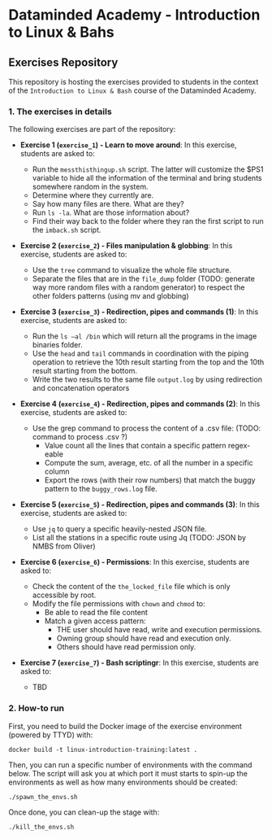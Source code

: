 # Dataminded Academy - Introduction to Linux & Bahs
## Exercises Repository

This repository is hosting the exercises provided to students in the context of the `Introduction to Linux & Bash` course of the Dataminded Academy.

### 1. The exercises in details

The following exercises are part of the repository:

* **Exercise 1 (`exercise_1`) - Learn to move around**: In this exercise, students are asked to:
    * Run the `messthisthingup.sh` script. The latter will customize the $PS1 variable to hide all the information of the terminal and bring students somewhere random in the system.
    * Determine where they currently are.
    * Say how many files are there. What are they?
    * Run `ls -la`. What are those information about?
    * Find their way back to the folder where they ran the first script to run the `imback.sh` script.

* **Exercise 2 (`exercise_2`) - Files manipulation & globbing**: In this exercise, students are asked to:
    * Use the `tree` command to visualize the whole file structure.
    * Separate the files that are in the `file_dump` folder (TODO: generate way more random files with a random generator) to respect the other folders patterns (using mv and globbing) 

* **Exercise 3 (`exercise_3`) - Redirection, pipes and commands (1)**: In this exercise, students are asked to:
    * Run the `ls –al /bin` which will return all the programs in the image binaries folder.
    * Use the `head` and `tail` commands in coordination with the piping operation to retrieve the 10th result starting from the top and the 10th result starting from the bottom.
    * Write the two results to the same file `output.log` by using redirection and concatenation operators

* **Exercise 4 (`exercise_4`) - Redirection, pipes and commands (2)**: In this exercise, students are asked to:
    * Use the grep command to process the content of a .csv file: (TODO: command to process .csv ?)
        * Value count all the lines that contain a specific pattern regex-eable
        * Compute the sum, average, etc. of all the number in a specific column
        * Export the rows (with their row numbers) that match the buggy pattern to the `buggy_rows.log` file.

* **Exercise 5 (`exercise_5`) - Redirection, pipes and commands (3)**: In this exercise, students are asked to:
    * Use `jq` to query a specific heavily-nested JSON file.
    * List all the stations in a specific route using Jq (TODO: JSON by NMBS from Oliver)

* **Exercise 6 (`exercise_6`) - Permissions**: In this exercise, students are asked to:
    * Check the content of the `the_locked_file` file which is only accessible by root.
    * Modify the file permissions with `chown` and `chmod` to:
        * Be able to read the file content
        * Match a given access pattern:
            * THE user should have read, write and execution permissions. 
            * Owning group should have read and execution only. 
            * Others should have read permission only.


* **Exercise 7 (`exercise_7`) - Bash scriptingr**: In this exercise, students are asked to:
    * TBD

### 2. How-to run 

First, you need to build the Docker image of the exercise environment (powered by TTYD) with:
```
docker build -t linux-introduction-training:latest .
```

Then, you can run a specific number of environments with the command below. The script will ask you at which port it must starts to spin-up the environments as well as how many environments should be created: 
```
./spawn_the_envs.sh
```

Once done, you can clean-up the stage with:
```
./kill_the_envs.sh
```
